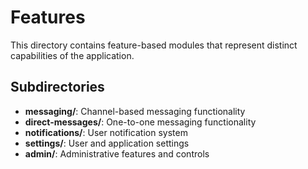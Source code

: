 # Features

This directory contains feature-based modules that represent distinct capabilities of the application.

## Subdirectories

- **messaging/**: Channel-based messaging functionality
- **direct-messages/**: One-to-one messaging functionality
- **notifications/**: User notification system
- **settings/**: User and application settings
- **admin/**: Administrative features and controls
